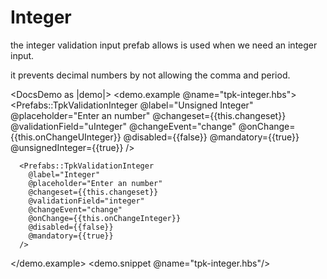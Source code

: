 # Integer

the integer validation input prefab allows is used when we need an integer input.

it prevents decimal numbers by not allowing the comma and period.

<DocsDemo as |demo|>
  <demo.example @name="tpk-integer.hbs">
      <Prefabs::TpkValidationInteger
        @label="Unsigned Integer"
        @placeholder="Enter an number"
        @changeset={{this.changeset}} 
        @validationField="uInteger"
        @changeEvent="change"
        @onChange={{this.onChangeUInteger}}
        @disabled={{false}}
        @mandatory={{true}}
        @unsignedInteger={{true}}
      />

      <Prefabs::TpkValidationInteger
        @label="Integer"
        @placeholder="Enter an number"
        @changeset={{this.changeset}} 
        @validationField="integer"
        @changeEvent="change"
        @onChange={{this.onChangeInteger}}
        @disabled={{false}}
        @mandatory={{true}}
      />
  </demo.example>
  <demo.snippet @name="tpk-integer.hbs"/>
</DocsDemo>